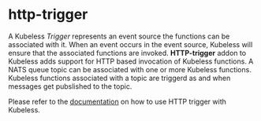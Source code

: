 # http-trigger

A Kubeless _Trigger_ represents an event source the functions can be associated with it. When an event occurs in the event source, Kubeless will ensure that the associated functions are invoked. __HTTP-trigger__ addon to Kubeless adds support for HTTP based invocation of Kubeless functions. A NATS queue topic can be associated with one or more Kubeless functions. Kubeless functions associated with a topic are triggerd as and when messages get pubslished to the topic.

Please refer to the [documentation](https://kubeless.io/docs/http-triggers/) on how to use HTTP trigger with Kubeless.

